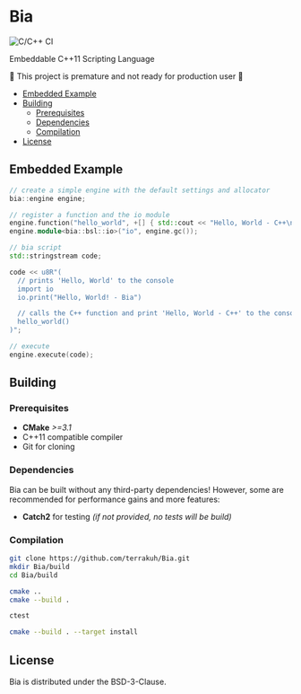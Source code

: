 # Bia

![C/C++ CI](https://github.com/bialang/bia/workflows/C/C++%20CI/badge.svg?branch=master)

Embeddable C++11 Scripting Language

:construction: This project is premature and not ready for production user :construction:

- [Embedded Example](#embedded-example)
- [Building](#building)
	- [Prerequisites](#prerequisites)
	- [Dependencies](#dependencies)
	- [Compilation](#compilation)
- [License](#license)

## Embedded Example

``` cpp
// create a simple engine with the default settings and allocator
bia::engine engine;

// register a function and the io module
engine.function("hello_world", +[] { std::cout << "Hello, World - C++\n"; });
engine.module<bia::bsl::io>("io", engine.gc());

// bia script
std::stringstream code;

code << u8R"(
  // prints 'Hello, World' to the console
  import io
  io.print("Hello, World! - Bia")

  // calls the C++ function and print 'Hello, World - C++' to the console
  hello_world()
)";

// execute
engine.execute(code);
```

## Building

### Prerequisites

- **CMake** *>=3.1*
- C++11 compatible compiler
- Git for cloning

### Dependencies

Bia can be built without any third-party dependencies! However, some are recommended for performance gains and more features:

- **Catch2** for testing *(if not provided, no tests will be build)*

### Compilation

```sh
git clone https://github.com/terrakuh/Bia.git
mkdir Bia/build
cd Bia/build

cmake ..
cmake --build .

ctest

cmake --build . --target install
```

## License

Bia is distributed under the BSD-3-Clause.
